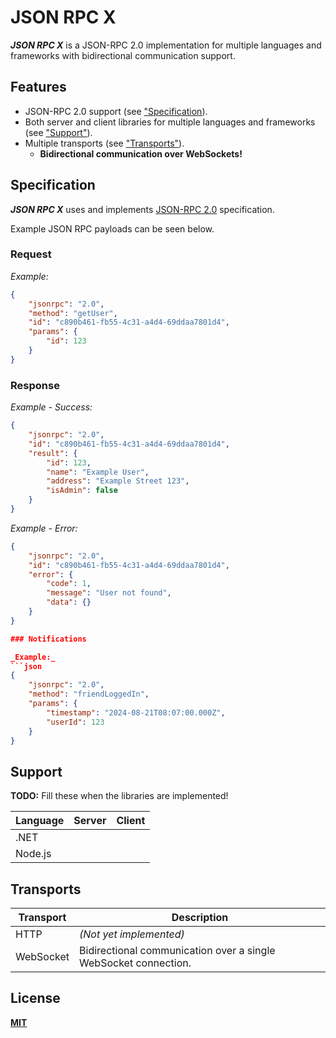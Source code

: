 # JSON RPC X

**_JSON RPC X_** is a JSON-RPC 2.0 implementation for multiple languages and frameworks with bidirectional communication support.

## Features

- JSON-RPC 2.0 support (see ["Specification](#specification)).
- Both server and client libraries for multiple languages and frameworks (see ["Support"](#support)).
- Multiple transports (see ["Transports"](#transports)).
    - **Bidirectional communication over WebSockets!**

## Specification

**_JSON RPC X_** uses and implements
[JSON-RPC 2.0](https://www.jsonrpc.org/specification)
specification.

Example JSON RPC payloads can be seen below.

### Request


_Example:_
```json
{
    "jsonrpc": "2.0",
    "method": "getUser",
    "id": "c890b461-fb55-4c31-a4d4-69ddaa7801d4",
    "params": {
        "id": 123
    }
}
```

### Response

_Example - Success:_
```json
{
    "jsonrpc": "2.0",
    "id": "c890b461-fb55-4c31-a4d4-69ddaa7801d4",
    "result": {
        "id": 123,
        "name": "Example User",
        "address": "Example Street 123",
        "isAdmin": false
    }
}
```

_Example - Error:_
```json
{
    "jsonrpc": "2.0",
    "id": "c890b461-fb55-4c31-a4d4-69ddaa7801d4",
    "error": {
        "code": 1,
        "message": "User not found",
        "data": {}
    }
}

### Notifications

_Example:_
```json
{
    "jsonrpc": "2.0",
    "method": "friendLoggedIn",
    "params": {
        "timestamp": "2024-08-21T08:07:00.000Z",
        "userId": 123
    }
}
```

## Support

**TODO:** Fill these when the libraries are implemented!

| **Language** | **Server** | **Client** |
| ----- | :-----: | :-----: |
| .NET | | |
| Node.js | | |

## Transports

| **Transport** | **Description** |
| ----- | ----- |
| HTTP | _(Not yet implemented)_
| WebSocket | Bidirectional communication over a single WebSocket connection. |

## License

[**MIT**](./LICENSE)
